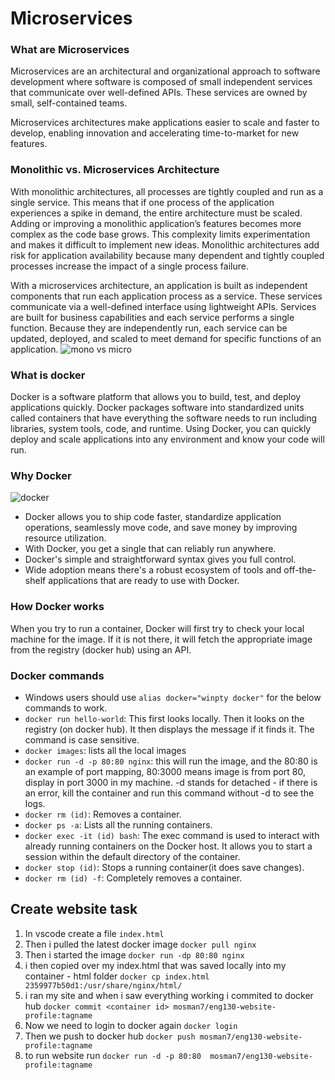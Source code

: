 # Microservices
### What are Microservices
Microservices are an architectural and organizational approach to software development where software is composed of small independent services that communicate over well-defined APIs. These services are owned by small, self-contained teams.

Microservices architectures make applications easier to scale and faster to develop, enabling innovation and accelerating time-to-market for new features.

### Monolithic vs. Microservices Architecture
With monolithic architectures, all processes are tightly coupled and run as a single service. This means that if one process of the application experiences a spike in demand, the entire architecture must be scaled. Adding or improving a monolithic application’s features becomes more complex as the code base grows. This complexity limits experimentation and makes it difficult to implement new ideas. Monolithic architectures add risk for application availability because many dependent and tightly coupled processes increase the impact of a single process failure.

With a microservices architecture, an application is built as independent components that run each application process as a service. These services communicate via a well-defined interface using lightweight APIs. Services are built for business capabilities and each service performs a single function. Because they are independently run, each service can be updated, deployed, and scaled to meet demand for specific functions of an application.
![mono vs micro](https://user-images.githubusercontent.com/115226294/203055783-ce2db2a5-a52f-4d15-8301-ba7e2bf12c91.png)

### What is docker
Docker is a software platform that allows you to build, test, and deploy applications quickly. Docker packages software into standardized units called containers that have everything the software needs to run including libraries, system tools, code, and runtime. Using Docker, you can quickly deploy and scale applications into any environment and know your code will run.

### Why Docker
![docker](https://user-images.githubusercontent.com/115226294/203055961-50aec1c7-bc5a-4cc3-96ec-f0d6034d3ddb.jpeg)
- Docker allows you to ship code faster, standardize application operations, seamlessly move code, and save money by improving resource utilization.
- With Docker, you get a single that can reliably run anywhere.
- Docker's simple and straightforward syntax gives you full control.
- Wide adoption means there's a robust ecosystem of tools and off-the-shelf applications that are ready to use with Docker.

### How Docker works
When you try to run a container, Docker will first try to check your local machine for the image. If it is not there, it will fetch the appropriate image from the registry (docker hub) using an API.

### Docker commands
- Windows users should use `alias docker="winpty docker"` for the below commands to work.
- `docker run hello-world`: This first looks locally. Then it looks on the registry (on docker hub). It then displays the message if it finds it. The command is case sensitive.
- `docker images`: lists all the local images
- `docker run -d -p 80:80 nginx`: this will run the image, and the 80:80 is an example of port mapping, 80:3000 means image is from port 80, display in port 3000 in my machine. -d stands for detached - if there is an error, kill the container and run this command without -d to see the logs.
- `docker rm (id)`: Removes a container.
- `docker ps -a`: Lists all the running containers.
- `docker exec -it (id) bash`: The exec command is used to interact with already running containers on the Docker host. It allows you to start a session within the default directory of the container.
- `docker stop (id)`: Stops a running container(it does save changes).
- `docker rm (id) -f`: Completely removes a container.

## Create website task
1. In vscode create a file `index.html`
2. Then i pulled the latest docker image `docker pull nginx`
3. Then i started the image `docker run -dp 80:80 nginx`
4. i then copied over my index.html that was saved locally into my container - html folder `docker cp index.html 2359977b50d1:/usr/share/nginx/html/`
5. i ran my site and when i saw everything working i commited to docker hub `docker commit <container id> mosman7/eng130-website-profile:tagname`
6. Now we need to login to docker again `docker login`
7. Then we push to docker hub `docker push mosman7/eng130-website-profile:tagname`
8. to run website run `docker run -d -p 80:80  mosman7/eng130-website-profile:tagname`